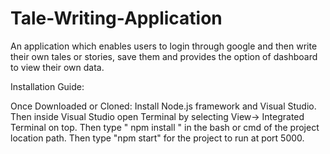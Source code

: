 # Tale-Writing-Application
An application which enables users to login through google and then write their own tales or stories, save them and provides the option of dashboard to view their own data.

Installation Guide:

Once Downloaded or Cloned:
Install Node.js framework and Visual Studio.
Then inside Visual Studio open Terminal by selecting View-> Integrated Terminal on top.
Then type " npm install " in the bash or cmd of the project location path.
Then type "npm start" for the project to run at port 5000.

